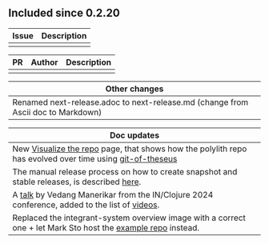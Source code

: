 
## Included since 0.2.20

| Issue        | Description  |
|:-------------|--------------|
|  |              |


| PR | Author          |      Description 
|:--------|-----------------|-----------------|
|         |                 |                 |


|                                                                    Other changes |
|---------------------------------------------------------------------------------|
| Renamed next-release.adoc to next-release.md (change from Ascii doc to Markdown) |

| Doc updates                                                                                                                                                                                                                    |
|--------------------------------------------------------------------------------------------------------------------------------------------------------------------------------------------------------------------------------|
| New [Visualize the repo](https://cljdoc.org/d/polylith/clj-poly/0.3.21/doc/visualize-the-repo) page, that shows how the polylith repo has evolved over time using [git-of-theseus](https://github.com/erikbern/git-of-theseus) |
| The manual release process on how to create snapshot and stable releases, is described [here](https://cljdoc.org/d/polylith/clj-poly/0.3.21/doc/developing-poly#create-a-stable-release).                                      |
| A [talk](https://youtu.be/pVvuyaRDA58?si=rBFMEyGtspdmGV29&t=1333) by Vedang Manerikar from the IN/Clojure 2024 conference, added to the list of [videos](https://cljdoc.org/d/polylith/clj-poly/0.3.21/doc/videos).            |
| Replaced the integrant-system overview image with a correct one + let Mark Sto host the [example repo](https://github.com/marksto/polylith-integrant) instead.                                                                 |
